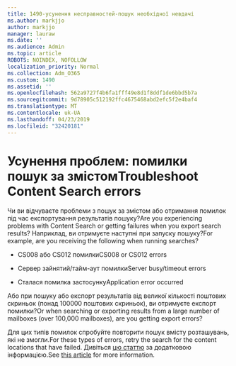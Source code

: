 ```yaml
---
title: 1490-усунення несправностей-пошук необхідної невдачі
ms.author: markjjo
author: markjjo
manager: lauraw
ms.date: ''
ms.audience: Admin
ms.topic: article
ROBOTS: NOINDEX, NOFOLLOW
localization_priority: Normal
ms.collection: Adm_O365
ms.custom: 1490
ms.assetid: ''
ms.openlocfilehash: 562a9727f4b6fa1fff49e8d1f8ddf1de6bbd5b7a
ms.sourcegitcommit: 9d78905c512192ffc4675468abd2efc5f2e4baf4
ms.translationtype: MT
ms.contentlocale: uk-UA
ms.lasthandoff: 04/23/2019
ms.locfileid: "32420181"
---
```

# <a name="troubleshoot-content-search-errors"></a><span data-ttu-id="61d2e-102">Усунення проблем: помилки пошук за змістом</span><span class="sxs-lookup"><span data-stu-id="61d2e-102">Troubleshoot Content Search errors</span></span>

<span data-ttu-id="61d2e-103">Чи ви відчуваєте проблеми з пошук за змістом або отримання помилок під час експортування результатів пошуку?</span><span class="sxs-lookup"><span data-stu-id="61d2e-103">Are you experiencing problems with Content Search or getting failures when you export search results?</span></span>
<span data-ttu-id="61d2e-104">Наприклад, ви отримуєте наступні при запуску пошуку?</span><span class="sxs-lookup"><span data-stu-id="61d2e-104">For example, are you receiving the following when running searches?</span></span>

- <span data-ttu-id="61d2e-105">CS008 або CS012 помилки</span><span class="sxs-lookup"><span data-stu-id="61d2e-105">CS008 or CS012 errors</span></span>

- <span data-ttu-id="61d2e-106">Сервер зайнятий/тайм-аут помилки</span><span class="sxs-lookup"><span data-stu-id="61d2e-106">Server busy/timeout errors</span></span>

- <span data-ttu-id="61d2e-107">Сталася помилка застосунку</span><span class="sxs-lookup"><span data-stu-id="61d2e-107">Application error occurred</span></span>

<span data-ttu-id="61d2e-108">Або при пошуку або експорт результатів від великої кількості поштових скриньок (понад 100000 поштових скриньок), ви отримуєте експорт помилки?</span><span class="sxs-lookup"><span data-stu-id="61d2e-108">Or when searching or exporting results from a large number of mailboxes (over 100,000 mailboxes), are you getting export errors?</span></span>

<span data-ttu-id="61d2e-109">Для цих типів помилок спробуйте повторити пошук вмісту розташувань, які не змогли.</span><span class="sxs-lookup"><span data-stu-id="61d2e-109">For these types of errors, retry the search for the content locations that have failed.</span></span> <span data-ttu-id="61d2e-110">Дивіться [цю статтю](https://docs.microsoft.com/office365/securitycompliance/retry-failed-content-search) за додатковою інформацією.</span><span class="sxs-lookup"><span data-stu-id="61d2e-110">See  [this article](https://docs.microsoft.com/office365/securitycompliance/retry-failed-content-search) for more information.</span></span>
